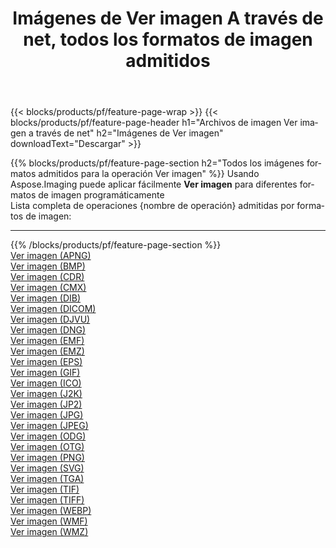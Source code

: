 ﻿---
title: Imágenes de Ver imagen A través de net, todos los formatos de imagen admitidos 
weight: 3920
url: /es/net/viewer 
lang: es
langdirlevel: 2
locales: zh-hans,ja,it,ru,de,es,fr,nl,id,lt,pl,pt,vi,tr,ko,zh-hant,ar,hi,th,sv,cs,uk,he
description: Usando Aspose.Imaging puede fácilmente Ver imagen imágenes a través de net
---

{{< blocks/products/pf/feature-page-wrap >}}
{{< blocks/products/pf/feature-page-header h1="Archivos de imagen Ver imagen a través de net" h2="Imágenes de Ver imagen" downloadText="Descargar" >}}


{{% blocks/products/pf/feature-page-section  h2="Todos los imágenes formatos admitidos para la operación Ver imagen" %}}
Usando Aspose.Imaging puede aplicar fácilmente **Ver imagen** para diferentes formatos de imagen programáticamente
<br/>
Lista completa de operaciones {nombre de operación} admitidas por formatos de imagen:
<hr/>
{{% /blocks/products/pf/feature-page-section %}}
<div class="container-fluid productfamilypage bg-gray">
    <div class="convertypes bg-gray agp-content section">
        <div class="container">
		<div class="row other-converters">
		    <div class='col-md-2 other-converter remove-lp remove-rp'><a href="/imaging/es/net/viewer/apng" >Ver imagen (APNG)</a></div><div class='col-md-2 other-converter remove-lp remove-rp'><a href="/imaging/es/net/viewer/bmp" >Ver imagen (BMP)</a></div><div class='col-md-2 other-converter remove-lp remove-rp'><a href="/imaging/es/net/viewer/cdr" >Ver imagen (CDR)</a></div><div class='col-md-2 other-converter remove-lp remove-rp'><a href="/imaging/es/net/viewer/cmx" >Ver imagen (CMX)</a></div><div class='col-md-2 other-converter remove-lp remove-rp'><a href="/imaging/es/net/viewer/dib" >Ver imagen (DIB)</a></div><div class='col-md-2 other-converter remove-lp remove-rp'><a href="/imaging/es/net/viewer/dicom" >Ver imagen (DICOM)</a></div><div class='col-md-2 other-converter remove-lp remove-rp'><a href="/imaging/es/net/viewer/djvu" >Ver imagen (DJVU)</a></div><div class='col-md-2 other-converter remove-lp remove-rp'><a href="/imaging/es/net/viewer/dng" >Ver imagen (DNG)</a></div><div class='col-md-2 other-converter remove-lp remove-rp'><a href="/imaging/es/net/viewer/emf" >Ver imagen (EMF)</a></div><div class='col-md-2 other-converter remove-lp remove-rp'><a href="/imaging/es/net/viewer/emz" >Ver imagen (EMZ)</a></div><div class='col-md-2 other-converter remove-lp remove-rp'><a href="/imaging/es/net/viewer/eps" >Ver imagen (EPS)</a></div><div class='col-md-2 other-converter remove-lp remove-rp'><a href="/imaging/es/net/viewer/gif" >Ver imagen (GIF)</a></div><div class='col-md-2 other-converter remove-lp remove-rp'><a href="/imaging/es/net/viewer/ico" >Ver imagen (ICO)</a></div><div class='col-md-2 other-converter remove-lp remove-rp'><a href="/imaging/es/net/viewer/j2k" >Ver imagen (J2K)</a></div><div class='col-md-2 other-converter remove-lp remove-rp'><a href="/imaging/es/net/viewer/jp2" >Ver imagen (JP2)</a></div><div class='col-md-2 other-converter remove-lp remove-rp'><a href="/imaging/es/net/viewer/jpg" >Ver imagen (JPG)</a></div><div class='col-md-2 other-converter remove-lp remove-rp'><a href="/imaging/es/net/viewer/jpeg" >Ver imagen (JPEG)</a></div><div class='col-md-2 other-converter remove-lp remove-rp'><a href="/imaging/es/net/viewer/odg" >Ver imagen (ODG)</a></div><div class='col-md-2 other-converter remove-lp remove-rp'><a href="/imaging/es/net/viewer/otg" >Ver imagen (OTG)</a></div><div class='col-md-2 other-converter remove-lp remove-rp'><a href="/imaging/es/net/viewer/png" >Ver imagen (PNG)</a></div><div class='col-md-2 other-converter remove-lp remove-rp'><a href="/imaging/es/net/viewer/svg" >Ver imagen (SVG)</a></div><div class='col-md-2 other-converter remove-lp remove-rp'><a href="/imaging/es/net/viewer/tga" >Ver imagen (TGA)</a></div><div class='col-md-2 other-converter remove-lp remove-rp'><a href="/imaging/es/net/viewer/tif" >Ver imagen (TIF)</a></div><div class='col-md-2 other-converter remove-lp remove-rp'><a href="/imaging/es/net/viewer/tiff" >Ver imagen (TIFF)</a></div><div class='col-md-2 other-converter remove-lp remove-rp'><a href="/imaging/es/net/viewer/webp" >Ver imagen (WEBP)</a></div><div class='col-md-2 other-converter remove-lp remove-rp'><a href="/imaging/es/net/viewer/wmf" >Ver imagen (WMF)</a></div><div class='col-md-2 other-converter remove-lp remove-rp'><a href="/imaging/es/net/viewer/wmz" >Ver imagen (WMZ)</a></div>
                </div>
        </div>
    </div>
</div>
<br/>
